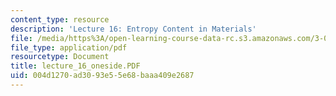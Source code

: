 ```yaml
---
content_type: resource
description: 'Lecture 16: Entropy Content in Materials'
file: /media/https%3A/open-learning-course-data-rc.s3.amazonaws.com/3-00-thermodynamics-of-materials-fall-2002/004d1270ad3093e55e68baaa409e2687_lecture_16_oneside.PDF
file_type: application/pdf
resourcetype: Document
title: lecture_16_oneside.PDF
uid: 004d1270-ad30-93e5-5e68-baaa409e2687
---
```

